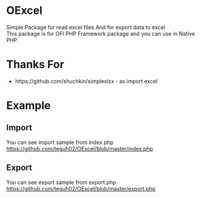 # OExcel
Simple Package for read excel files And for export data to excel
<br>
This package is for OFI PHP Framework package and you can use in Native PHP

# Thanks For
<ul>
    <li> https://github.com/shuchkin/simplexlsx - as import excel </li>
</ul>

# Example

## Import
You can see import sample from index.php
https://github.com/teguh02/OExcel/blob/master/index.php

## Export
You can see export sample from export.php
https://github.com/teguh02/OExcel/blob/master/export.php